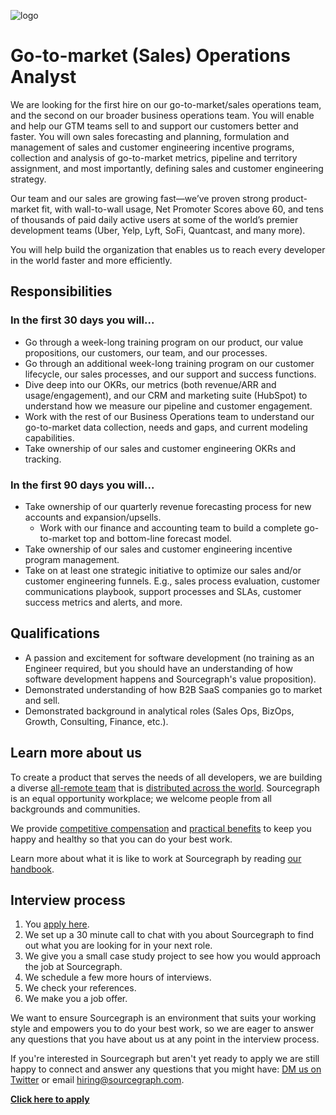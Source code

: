 ![logo](https://sourcegraph.com/.assets/img/sourcegraph-light-head-logo.svg)

# Go-to-market (Sales) Operations Analyst

We are looking for the first hire on our go-to-market/sales operations team, and the second on our broader business operations team. You will enable and help our GTM teams sell to and support our customers better and faster. You will own sales forecasting and planning, formulation and management of sales and customer engineering incentive programs, collection and analysis of go-to-market metrics, pipeline and territory assignment, and most importantly, defining sales and customer engineering strategy.

Our team and our sales are growing fast—we’ve proven strong product-market fit, with wall-to-wall usage, Net Promoter Scores above 60, and tens of thousands of paid daily active users at some of the world’s premier development teams (Uber, Yelp, Lyft, SoFi, Quantcast, and many more).

You will help build the organization that enables us to reach every developer in the world faster and more efficiently. 

## Responsibilities

### In the first 30 days you will...

- Go through a week-long training program on our product, our value propositions, our customers, our team, and our processes.
- Go through an additional week-long training program on our customer lifecycle, our sales processes, and our support and success functions.
- Dive deep into our OKRs, our metrics (both revenue/ARR and usage/engagement), and our CRM and marketing suite (HubSpot) to understand how we measure our pipeline and customer engagement.
- Work with the rest of our Business Operations team to understand our go-to-market data collection, needs and gaps, and current modeling capabilities.
- Take ownership of our sales and customer engineering OKRs and tracking.

### In the first 90 days you will...

- Take ownership of our quarterly revenue forecasting process for new accounts and expansion/upsells.
  - Work with our finance and accounting team to build a complete go-to-market top and bottom-line forecast model.
- Take ownership of our sales and customer engineering incentive program management.
- Take on at least one strategic initiative to optimize our sales and/or customer engineering funnels. E.g., sales process evaluation, customer communications playbook, support processes and SLAs, customer success metrics and alerts, and more.

## Qualifications

- A passion and excitement for software development (no training as an Engineer required, but you should have an understanding of how software development happens and Sourcegraph's value proposition).
- Demonstrated understanding of how B2B SaaS companies go to market and sell.
- Demonstrated background in analytical roles (Sales Ops, BizOps, Growth, Consulting, Finance, etc.).

## Learn more about us

To create a product that serves the needs of all developers, we are building a diverse [all-remote team](https://about.sourcegraph.com/company/remote) that is [distributed across the world](https://about.sourcegraph.com/company/team). Sourcegraph is an equal opportunity workplace; we welcome people from all backgrounds and communities.

We provide [competitive compensation](https://about.sourcegraph.com/handbook/people-ops/compensation) and [practical benefits](https://about.sourcegraph.com/handbook/people-ops/benefits-and-perks) to keep you happy and healthy so that you can do your best work.

Learn more about what it is like to work at Sourcegraph by reading [our handbook](https://about.sourcegraph.com/handbook/).

## Interview process

1. You [apply here]().
1. We set up a 30 minute call to chat with you about Sourcegraph to find out what you are looking for in your next role.
1. We give you a small case study project to see how you would approach the job at Sourcegraph.
1. We schedule a few more hours of interviews.
1. We check your references.
1. We make you a job offer.

We want to ensure Sourcegraph is an environment that suits your working style and empowers you to do your best work, so we are eager to answer any questions that you have about us at any point in the interview process.

If you're interested in Sourcegraph but aren't yet ready to apply we are still happy to connect and answer any questions that you might have: [DM us on Twitter](https://twitter.com/srcgraph) or email hiring@sourcegraph.com.

**[Click here to apply]()**
